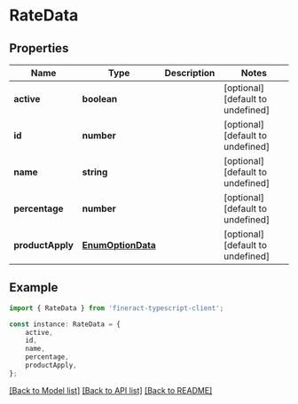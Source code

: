 # RateData


## Properties

Name | Type | Description | Notes
------------ | ------------- | ------------- | -------------
**active** | **boolean** |  | [optional] [default to undefined]
**id** | **number** |  | [optional] [default to undefined]
**name** | **string** |  | [optional] [default to undefined]
**percentage** | **number** |  | [optional] [default to undefined]
**productApply** | [**EnumOptionData**](EnumOptionData.md) |  | [optional] [default to undefined]

## Example

```typescript
import { RateData } from 'fineract-typescript-client';

const instance: RateData = {
    active,
    id,
    name,
    percentage,
    productApply,
};
```

[[Back to Model list]](../README.md#documentation-for-models) [[Back to API list]](../README.md#documentation-for-api-endpoints) [[Back to README]](../README.md)
